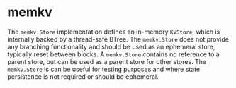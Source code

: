 # memkv

The `memkv.Store` implementation defines an in-memory `KVStore`, which is internally
backed by a thread-safe BTree. The `memkv.Store` does not provide any branching
functionality and should be used as an ephemeral store, typically reset between
blocks. A `memkv.Store` contains no reference to a parent store, but can be used
as a parent store for other stores. The `memkv.Store` is can be useful for testing
purposes and where state persistence is not required or should be ephemeral.
